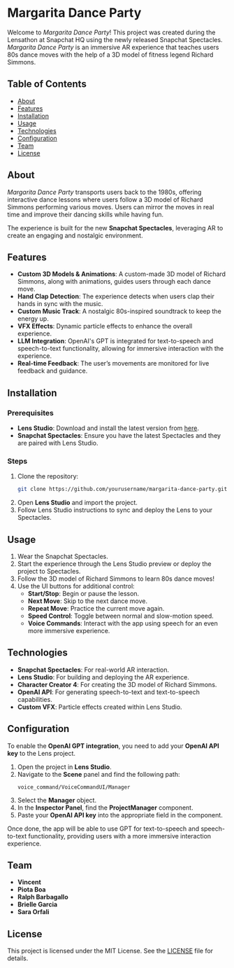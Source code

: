 # Margarita Dance Party

Welcome to *Margarita Dance Party*! This project was created during the Lensathon at Snapchat HQ using the newly released Snapchat Spectacles. *Margarita Dance Party* is an immersive AR experience that teaches users 80s dance moves with the help of a 3D model of fitness legend Richard Simmons.

## Table of Contents
- [About](#about)
- [Features](#features)
- [Installation](#installation)
- [Usage](#usage)
- [Technologies](#technologies)
- [Configuration](#configuration)
- [Team](#team)
- [License](#license)

## About

*Margarita Dance Party* transports users back to the 1980s, offering interactive dance lessons where users follow a 3D model of Richard Simmons performing various moves. Users can mirror the moves in real time and improve their dancing skills while having fun. 

The experience is built for the new **Snapchat Spectacles**, leveraging AR to create an engaging and nostalgic environment.

## Features
- **Custom 3D Models & Animations**: A custom-made 3D model of Richard Simmons, along with animations, guides users through each dance move.
- **Hand Clap Detection**: The experience detects when users clap their hands in sync with the music.
- **Custom Music Track**: A nostalgic 80s-inspired soundtrack to keep the energy up.
- **VFX Effects**: Dynamic particle effects to enhance the overall experience.
- **LLM Integration**: OpenAI's GPT is integrated for text-to-speech and speech-to-text functionality, allowing for immersive interaction with the experience.
- **Real-time Feedback**: The user’s movements are monitored for live feedback and guidance.

## Installation

### Prerequisites

- **Lens Studio**: Download and install the latest version from [here](https://lensstudio.snapchat.com/).
- **Snapchat Spectacles**: Ensure you have the latest Spectacles and they are paired with Lens Studio.

### Steps

1. Clone the repository:
    ```bash
    git clone https://github.com/yourusername/margarita-dance-party.git
    ```
2. Open **Lens Studio** and import the project.
3. Follow Lens Studio instructions to sync and deploy the Lens to your Spectacles.

## Usage

1. Wear the Snapchat Spectacles.
2. Start the experience through the Lens Studio preview or deploy the project to Spectacles.
3. Follow the 3D model of Richard Simmons to learn 80s dance moves!
4. Use the UI buttons for additional control:
   - **Start/Stop**: Begin or pause the lesson.
   - **Next Move**: Skip to the next dance move.
   - **Repeat Move**: Practice the current move again.
   - **Speed Control**: Toggle between normal and slow-motion speed.
   - **Voice Commands**: Interact with the app using speech for an even more immersive experience.

## Technologies
- **Snapchat Spectacles**: For real-world AR interaction.
- **Lens Studio**: For building and deploying the AR experience.
- **Character Creator 4**: For creating the 3D model of Richard Simmons.
- **OpenAI API**: For generating speech-to-text and text-to-speech capabilities.
- **Custom VFX**: Particle effects created within Lens Studio.

## Configuration

To enable the **OpenAI GPT integration**, you need to add your **OpenAI API key** to the Lens project.

1. Open the project in **Lens Studio**.
2. Navigate to the **Scene** panel and find the following path:
   ```
   voice_command/VoiceCommandUI/Manager
   ```
3. Select the **Manager** object.
4. In the **Inspector Panel**, find the **ProjectManager** component.
5. Paste your **OpenAI API key** into the appropriate field in the component.

Once done, the app will be able to use GPT for text-to-speech and speech-to-text functionality, providing users with a more immersive interaction experience.

## Team
- **Vincent**
- **Piota Boa**
- **Ralph Barbagallo**
- **Brielle Garcia**
- **Sara Orfali**

## License
This project is licensed under the MIT License. See the [LICENSE](LICENSE) file for details.
